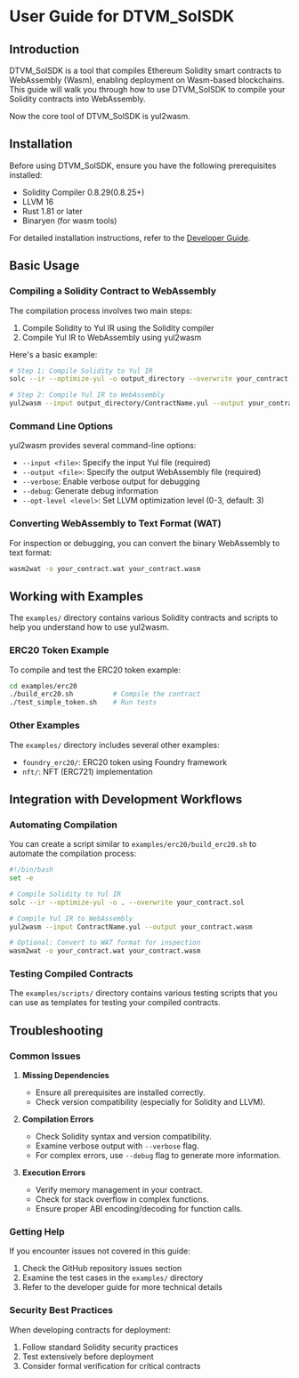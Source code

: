 # User Guide for DTVM_SolSDK

## Introduction

DTVM_SolSDK is a tool that compiles Ethereum Solidity smart contracts to WebAssembly (Wasm), enabling deployment on  Wasm-based blockchains. This guide will walk you through how to use DTVM_SolSDK to compile your Solidity contracts into WebAssembly.

Now the core tool of DTVM_SolSDK is yul2wasm.

## Installation

Before using DTVM_SolSDK, ensure you have the following prerequisites installed:

- Solidity Compiler 0.8.29(0.8.25+)
- LLVM 16
- Rust 1.81 or later
- Binaryen (for wasm tools)

For detailed installation instructions, refer to the [Developer Guide](developer-guide.md).

## Basic Usage

### Compiling a Solidity Contract to WebAssembly

The compilation process involves two main steps:

1. Compile Solidity to Yul IR using the Solidity compiler
2. Compile Yul IR to WebAssembly using yul2wasm

Here's a basic example:

```sh
# Step 1: Compile Solidity to Yul IR
solc --ir --optimize-yul -o output_directory --overwrite your_contract.sol

# Step 2: Compile Yul IR to WebAssembly
yul2wasm --input output_directory/ContractName.yul --output your_contract.wasm
```

### Command Line Options

yul2wasm provides several command-line options:

- `--input <file>`: Specify the input Yul file (required)
- `--output <file>`: Specify the output WebAssembly file (required)
- `--verbose`: Enable verbose output for debugging
- `--debug`: Generate debug information
- `--opt-level <level>`: Set LLVM optimization level (0-3, default: 3)

### Converting WebAssembly to Text Format (WAT)

For inspection or debugging, you can convert the binary WebAssembly to text format:

```sh
wasm2wat -o your_contract.wat your_contract.wasm
```

## Working with Examples

The `examples/` directory contains various Solidity contracts and scripts to help you understand how to use yul2wasm.

### ERC20 Token Example

To compile and test the ERC20 token example:

```sh
cd examples/erc20
./build_erc20.sh          # Compile the contract
./test_simple_token.sh    # Run tests
```

### Other Examples

The `examples/` directory includes several other examples:

- `foundry_erc20/`: ERC20 token using Foundry framework
- `nft/`: NFT (ERC721) implementation

## Integration with Development Workflows

### Automating Compilation

You can create a script similar to `examples/erc20/build_erc20.sh` to automate the compilation process:

```sh
#!/bin/bash
set -e

# Compile Solidity to Yul IR
solc --ir --optimize-yul -o . --overwrite your_contract.sol

# Compile Yul IR to WebAssembly
yul2wasm --input ContractName.yul --output your_contract.wasm

# Optional: Convert to WAT format for inspection
wasm2wat -o your_contract.wat your_contract.wasm
```

### Testing Compiled Contracts

The `examples/scripts/` directory contains various testing scripts that you can use as templates for testing your compiled contracts.

## Troubleshooting

### Common Issues

1. **Missing Dependencies**
   - Ensure all prerequisites are installed correctly.
   - Check version compatibility (especially for Solidity and LLVM).

2. **Compilation Errors**
   - Check Solidity syntax and version compatibility.
   - Examine verbose output with `--verbose` flag.
   - For complex errors, use `--debug` flag to generate more information.

3. **Execution Errors**
   - Verify memory management in your contract.
   - Check for stack overflow in complex functions.
   - Ensure proper ABI encoding/decoding for function calls.

### Getting Help

If you encounter issues not covered in this guide:

1. Check the GitHub repository issues section
2. Examine the test cases in the `examples/` directory
3. Refer to the developer guide for more technical details

### Security Best Practices

When developing contracts for deployment:

1. Follow standard Solidity security practices
2. Test extensively before deployment
3. Consider formal verification for critical contracts
